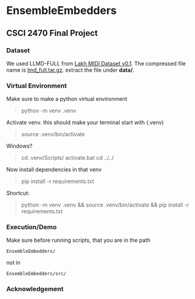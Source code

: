 # EnsembleEmbedders

## CSCI 2470 Final Project

### Dataset
We used LLMD-FULL from [Lakh MIDI Dataset v0.1](https://colinraffel.com/projects/lmd/). The compressed file name is [lmd_full.tar.gz](). extract the file under **data/**.

### Virtual Environment
Make sure to make a python virtual environment

> python -m venv .venv

Activate venv. this should make your terminal start with (.venv)

> source .venv/bin/activate

Windows?
> cd .venv/Scripts/
> activate.bat
> cd ../../

Now install dependencies in that venv

> pip install -r requirements.txt

Shortcut:
> python -m venv .venv && source .venv/bin/activate && pip install -r requirements.txt
### Execution/Demo

Make sure before running scripts, that you are in the path
```
EnsembleEmbedders/
```

not in 
```
EnsembleEmbedders/src/
```

### Acknowledgement
